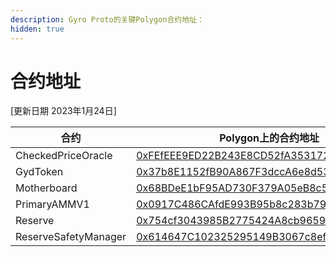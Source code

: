 ```yaml
---
description: Gyro Proto的关键Polygon合约地址：
hidden: true
---
```


# 合约地址

\[更新日期 2023年1月24日]

| 合约                   | Polygon上的合约地址                                                                                                                 |
| -------------------- | ----------------------------------------------------------------------------------------------------------------------------- |
| CheckedPriceOracle   | [0xFEfEEE9ED22B243E8CD52fA353172C3d44fFB434](https://polygonscan.com/address/0xfefeee9ed22b243e8cd52fa353172c3d44ffb434#code) |
| GydToken             | [0x37b8E1152fB90A867F3dccA6e8d537681B04705E](https://polygonscan.com/address/0x37b8e1152fb90a867f3dcca6e8d537681b04705e#code) |
| Motherboard          | [0x68BDeE1bF95AD730F379A05eB8c51fb5dFA07748](https://polygonscan.com/address/0x68bdee1bf95ad730f379a05eb8c51fb5dfa07748#code) |
| PrimaryAMMV1         | [0x0917C486CAfdE993B95b8c283b79fc228CB5b655](https://polygonscan.com/address/0x0917c486cafde993b95b8c283b79fc228cb5b655#code) |
| Reserve              | [0x754cf3043985B2775424A8cb9659139E9818927F](https://polygonscan.com/address/0x754cf3043985b2775424a8cb9659139e9818927f#code) |
| ReserveSafetyManager | [0x614647C102325295149B3067c8ef2de45908a684](https://polygonscan.com/address/0x614647c102325295149b3067c8ef2de45908a684#code) |

